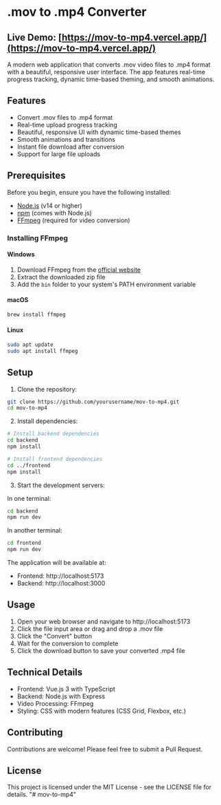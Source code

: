 # .mov to .mp4 Converter

## **Live Demo:** [https://mov-to-mp4.vercel.app/](https://mov-to-mp4.vercel.app/)

A modern web application that converts .mov video files to .mp4 format with a beautiful, responsive user interface. The app features real-time progress tracking, dynamic time-based theming, and smooth animations.

## Features

- Convert .mov files to .mp4 format
- Real-time upload progress tracking
- Beautiful, responsive UI with dynamic time-based themes
- Smooth animations and transitions
- Instant file download after conversion
- Support for large file uploads

## Prerequisites

Before you begin, ensure you have the following installed:
- [Node.js](https://nodejs.org/) (v14 or higher)
- [npm](https://www.npmjs.com/) (comes with Node.js)
- [FFmpeg](https://ffmpeg.org/download.html) (required for video conversion)

### Installing FFmpeg

#### Windows
1. Download FFmpeg from the [official website](https://ffmpeg.org/download.html)
2. Extract the downloaded zip file
3. Add the `bin` folder to your system's PATH environment variable

#### macOS
```bash
brew install ffmpeg
```

#### Linux
```bash
sudo apt update
sudo apt install ffmpeg
```

## Setup

1. Clone the repository:
```bash
git clone https://github.com/yourusername/mov-to-mp4.git
cd mov-to-mp4
```

2. Install dependencies:
```bash
# Install backend dependencies
cd backend
npm install

# Install frontend dependencies
cd ../frontend
npm install
```

3. Start the development servers:

In one terminal:
```bash
cd backend
npm run dev
```

In another terminal:
```bash
cd frontend
npm run dev
```

The application will be available at:
- Frontend: http://localhost:5173
- Backend: http://localhost:3000

## Usage

1. Open your web browser and navigate to http://localhost:5173
2. Click the file input area or drag and drop a .mov file
3. Click the "Convert" button
4. Wait for the conversion to complete
5. Click the download button to save your converted .mp4 file

## Technical Details

- Frontend: Vue.js 3 with TypeScript
- Backend: Node.js with Express
- Video Processing: FFmpeg
- Styling: CSS with modern features (CSS Grid, Flexbox, etc.)

## Contributing

Contributions are welcome! Please feel free to submit a Pull Request.

## License

This project is licensed under the MIT License - see the LICENSE file for details.
"# mov-to-mp4" 
